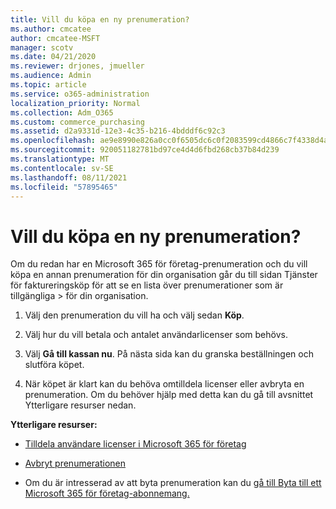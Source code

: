 ```yaml
---
title: Vill du köpa en ny prenumeration?
ms.author: cmcatee
author: cmcatee-MSFT
manager: scotv
ms.date: 04/21/2020
ms.reviewer: drjones, jmueller
ms.audience: Admin
ms.topic: article
ms.service: o365-administration
localization_priority: Normal
ms.collection: Adm_O365
ms.custom: commerce_purchasing
ms.assetid: d2a9331d-12e3-4c35-b216-4bdddf6c92c3
ms.openlocfilehash: ae9e8990e826a0cc0f6505dc6c0f2083599cd4866c7f4338d4a1c67568083616
ms.sourcegitcommit: 920051182781bd97ce4d4d6fbd268cb37b84d239
ms.translationtype: MT
ms.contentlocale: sv-SE
ms.lasthandoff: 08/11/2021
ms.locfileid: "57895465"
---
```

# <a name="looking-to-buy-a-new-subscription"></a>Vill du köpa en ny prenumeration?

Om du redan har en Microsoft 365 för företag-prenumeration och du vill köpa  en annan prenumeration för din organisation går du till sidan Tjänster för faktureringsköp för att se en lista över prenumerationer som är tillgängliga \> [](https://go.microsoft.com/fwlink/p/?linkid=868433) för din organisation.
 
1. Välj den prenumeration du vill ha och välj sedan **Köp**.

2. Välj hur du vill betala och antalet användarlicenser som behövs.

3. Välj **Gå till kassan nu**. På nästa sida kan du granska beställningen och slutföra köpet.

4. När köpet är klart kan du behöva omtilldela licenser eller avbryta en prenumeration. Om du behöver hjälp med detta kan du gå till avsnittet Ytterligare resurser nedan.

 **Ytterligare resurser:**
  
- [Tilldela användare licenser i Microsoft 365 för företag](https://docs.microsoft.com/microsoft-365/admin/add-users/add-users)
    
- [Avbryt prenumerationen](https://docs.microsoft.com/microsoft-365/commerce/subscriptions/cancel-your-subscription)
    
- Om du är intresserad av att byta prenumeration kan du [gå till Byta till ett Microsoft 365 för företag-abonnemang.](https://docs.microsoft.com/microsoft-365/commerce/subscriptions/switch-to-a-different-plan)